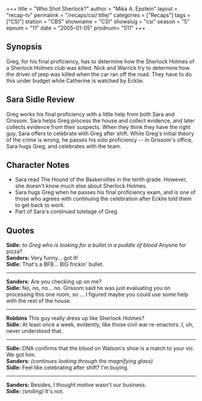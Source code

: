 +++
title = "Who Shot Sherlock?"
author = "Mika A. Epstein"
layout = "recap-tv"
permalink = "/recaps/csi/:title/"
categories = ["Recaps"]
tags = ["CSI"]
station = "CBS"
showname = "CSI"
showslug = "csi"
season = "5"
epnum = "11"
date = "2005-01-05"
prodnum= "511"
+++

## Synopsis

Greg, for his final proficiency, has to determine how the Sherlock Holmes of a Sherlock Holmes club was killed. Nick and Warrick try to determine how the driver of jeep was killed when the car ran off the road. They have to do this under budget while Catherine is watched by Ecklie.

## Sara Sidle Review

Greg works his final proficiency with a little help from both Sara and Grissom. Sara helps Greg process the house and collect evidence, and later collects evidence from their suspects. When they think they have the right guy, Sara offers to celebrate with Greg after shift. While Greg's initial theory of the crime is wrong, he passes his solo proficiency -- in Grissom's office, Sara hugs Greg, and celebrates with the team.

## Character Notes

* Sara read The Hound of the Baskervilles in the tenth grade. However, she doesn't know much else about Sherlock Holmes.  
* Sara hugs Greg when he passes his final proficiency exam, and is one of those who agrees with continuing the celebration after Ecklie told them to get back to work.  
* Part of Sara's continued tutelage of Greg.

## Quotes

**Sidle:** _to Greg who is looking for a bullet in a puddle of blood_ Anyone for pizza?  
**Sanders:** Very funny... got it!  
**Sidle:** That's a BFB... BIG frickin' bullet.  

- - -

**Sanders:** Are you checking up on me?  
**Sidle:** No, no, no... no. Grissom said he was just evaluating you on processing this one room, so ... I figured maybe you could use some help with the rest of the house.  

- - -

**Robbins** This guy really dress up like Sherlock Holmes?  
**Sidle:** At least once a week, evidently, like those civil war re-enactors. I, uh, never understood that.  

- - -

**Sidle:** DNA confirms that the blood on Watson's shoe is a match to your vic. We got him.  
**Sanders:** _(continues looking through the magnifying glass)_  
**Sidle:** Feel like celebrating after shift? I'm buying.  

- - -

**Sanders:** Besides, I thought motive wasn't our business.  
**Sidle:** _(smiling)_ It's not.
